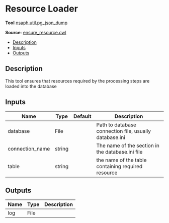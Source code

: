 # Resource Loader
**Tool** 	[nsaph.util.pg_json_dump](../../../../platform/doc/members/pg_json_dump.html)

**Source**: [ensure_resource.cwl](../../src/cwl/ensure_resource.cwl)

<!--TOC-->

- [Description](#description)
- [Inputs](#inputs)
- [Outputs](#outputs)

<!--TOC-->

## Description
This tool ensures that resources required by
the processing steps are loaded into the database


## Inputs

| Name | Type | Default | Description |
|------|------|---------|-------------|
|database|File| |Path to database connection file, usually database.ini|
|connection_name|string| |The name of the section in the database.ini file|
|table|string| |the name of the table containing required resource|

## Outputs

| Name | Type | Description |
|------|------|-------------|
|log|File| |
